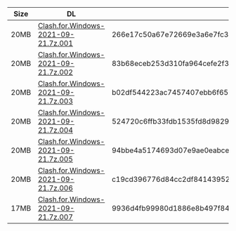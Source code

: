 |    Size   |     DL  | sha512sum |
|  ---  |  ---  |  ---  |
| 20MB | [Clash.for.Windows-2021-09-21.7z.001](https://cdn.jsdelivr.net/gh/appleians/cfw_intel@main/Clash.for.Windows-2021-09-21.7z.001) | 266e17c50a67e72669e3a6e7fc36eaf30105dcb370bb439fb94a48d6f5cc2656bdfddfc91351be19d787e331ad4c5a38a476f868cfb3316105a037de9b46206c |
| 20MB | [Clash.for.Windows-2021-09-21.7z.002](https://cdn.jsdelivr.net/gh/appleians/cfw_intel@main/Clash.for.Windows-2021-09-21.7z.002) | 83b68eceb253d310fa964cefe2f31269d1f769227d95390dcda994be35f858a742c3da36d8eaea86c09941b88cacc927ed2586c96d44f671bb7a9891b80068dc |
| 20MB | [Clash.for.Windows-2021-09-21.7z.003](https://cdn.jsdelivr.net/gh/appleians/cfw_intel@main/Clash.for.Windows-2021-09-21.7z.003) | b02df544223ac7457407ebb6f651f7e80232e946f2f7df2aae2fd76cccec3f31ddadc4dd601ca2f8b7480d4f2f33758bcc6eadec2f182c2afcc2155840a64b85 |
| 20MB | [Clash.for.Windows-2021-09-21.7z.004](https://cdn.jsdelivr.net/gh/appleians/cfw_intel@main/Clash.for.Windows-2021-09-21.7z.004) | 524720c6ffb33fdb1535fd8d9829bc845c0bf7c389e1abce6899d9f5ec44f9305ca1c93718e4c7b312922751afa98356c03330b93a0c52c61d0b21624ba037ef |
| 20MB | [Clash.for.Windows-2021-09-21.7z.005](https://cdn.jsdelivr.net/gh/appleians/cfw_intel@main/Clash.for.Windows-2021-09-21.7z.005) | 94bbe4a5174693d07e9ae0eabce2bfb2d2ecab28170249cccf8f47a6e5dacc3a9da8d5a90b213df39ce4c80422499f88c790d34edbcfde7e8f79b28237b30a8b |
| 20MB | [Clash.for.Windows-2021-09-21.7z.006](https://cdn.jsdelivr.net/gh/appleians/cfw_intel@main/Clash.for.Windows-2021-09-21.7z.006) | c19cd396776d84cc2df84143952081849e53b867129ee4a7fcf51923718bc73058aa84de967c42f9b26880683f48006f4a56e7af7fad623ac8d877fc4f3c8e9d |
| 17MB | [Clash.for.Windows-2021-09-21.7z.007](https://cdn.jsdelivr.net/gh/appleians/cfw_intel@main/Clash.for.Windows-2021-09-21.7z.007) | 9936d4fb99980d1886e8b497f84ea1dde267f01e0780501438ebe2bd3a3243177173dcfb79468f7cb33d752de3d50977eb4916ba4336998c831d4d8e71c08d14 |
